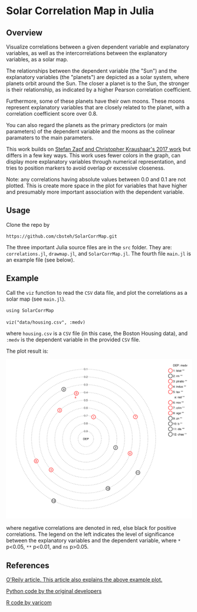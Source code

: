 
# Solar Correlation Map in Julia

## Overview
Visualize correlations between a given dependent variable and explanatory variables, as well as the intercorrelations between the explanatory variables, as a solar map.

The relationships between the dependent variable (the "Sun") and the explanatory variables (the "planets") are depicted as a solar system, where planets orbit around the Sun. The closer a planet is to the Sun, the stronger is their relationship, as indicated by a higher Pearson correlation coefficient.

Furthermore, some of these planets have their own moons. These moons represent explanatory variables that are closely related to the planet, with a correlation coefficient score over 0.8.

You can also regard the planets as the primary predictors (or main parameters) of the dependent variable and the moons as the colinear paramaters to the main parameters.

This work builds on [Stefan Zapf and Christopher Kraushaar's 2017 work](https://www.oreilly.com/content/a-new-visualization-to-beautifully-explore-correlations/) but differs in a few key ways. This work uses fewer colors in the graph, can display more explanatory variables through numerical representation, and tries to position markers to avoid overlap or excessive closeness.

Note: any correlations having absolute values between 0.0 and 0.1 are not plotted. This is create more space in the plot for variables that have higher and presumably more important association with the dependent variable.

## Usage
Clone the repo by

```
https://github.com/cbsteh/SolarCorrMap.git
```

The three important Julia source files are in the `src` folder. They are: `correlations.jl`, `drawmap.jl`, and `SolarCorrMap.jl`. The fourth file `main.jl` is an example file (see below).

## Example
Call the `viz` function to read the `CSV` data file, and plot the correlations as a solar map (see `main.jl`).

```
using SolarCorrMap

viz("data/housing.csv", :medv)
```

where `housing.csv` is a `CSV` file (in this case, the Boston Housing data), and `:medv` is the dependent variable in the provided `CSV` file.

The plot result is:

![Solar Correlation Map plot](data/solar-map.png)

where negative correlations are denoted in red, else black for positive correlations. The legend on the left indicates the level of significance between the explanatory variables and the dependent variable, where `*` p<0.05, `**` p<0.01, and `ns` p>0.05.

## References
[O'Reily article. This article also explains the above example plot.](https://www.oreilly.com/content/a-new-visualization-to-beautifully-explore-correlations/)

[Python code by the original developers](https://github.com/Zapf-Consulting/solar-correlation-map)

[R code by yaricom](https://github.com/yaricom/solar-correlation-map-R)
